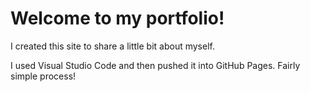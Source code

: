 # Welcome to my portfolio!

I created this site to share a little bit about myself. 

I used Visual Studio Code and then pushed it into GitHub Pages. Fairly simple process!
